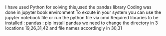 I have used Python for solving this,used the pandas library
Coding was done in jupyter book environment 
To excute in your system you can use the jupyter notebook file or run the python file via cmd 
Required libraries to be installed : pandas : pip install pandas
we need to change the directory in 3 locations 19,26,31,42 and file names accordingly in 30,31
